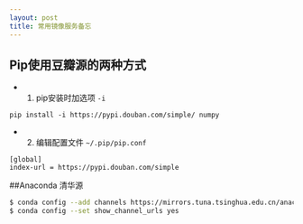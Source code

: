 ```yaml
---
layout: post
title: 常用镜像服务备忘
---
```


## Pip使用豆瓣源的两种方式

* 1. pip安装时加选项 `-i`
```
pip install -i https://pypi.douban.com/simple/ numpy
```

* 2. 编辑配置文件 `~/.pip/pip.conf`
```
[global]
index-url = https://pypi.douban.com/simple
```

##Anaconda 清华源

```bash
$ conda config --add channels https://mirrors.tuna.tsinghua.edu.cn/anaconda/pkgs/free/
$ conda config --set show_channel_urls yes
```

